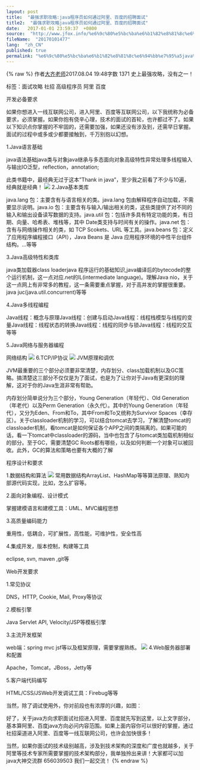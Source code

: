 ```yaml
---
layout: post
title:  "最强求职攻略:java程序员如何通过阿里、百度的招聘面试"
title2:  "最强求职攻略java程序员如何通过阿里、百度的招聘面试"
date:   2017-01-01 23:59:37  +0800
source:  "http://www.jfox.info/%e6%9c%80%e5%bc%ba%e6%b1%82%e8%81%8c%e6%94%bb%e7%95%a5java%e7%a8%8b%e5%ba%8f%e5%91%98%e5%a6%82%e4%bd%95%e9%80%9a%e8%bf%87%e9%98%bf%e9%87%8c%e7%99%be%e5%ba%a6%e7%9a%84%e6%8b%9b%e8%81%98%e9%9d%a2.html"
fileName:  "20170101477"
lang:  "zh_CN"
published: true
permalink: "%e6%9c%80%e5%bc%ba%e6%b1%82%e8%81%8c%e6%94%bb%e7%95%a5java%e7%a8%8b%e5%ba%8f%e5%91%98%e5%a6%82%e4%bd%95%e9%80%9a%e8%bf%87%e9%98%bf%e9%87%8c%e7%99%be%e5%ba%a6%e7%9a%84%e6%8b%9b%e8%81%98%e9%9d%a2.html"
---
```

{% raw %}
作者[大齐老师](/u/9cafc6042573)2017.08.04 19:48字数 1371
史上最强攻略，没有之一！

标签：面试攻略 社招 高级程序员 阿里 百度

开发必备要求

如果你想进入一线互联网公司，进入阿里、百度等互联网公司，以下我统称为必备要求，必须掌握。如果你抱有侥辛心理，技术的面试的首轮，也许都过不了。如果以下知识点你掌握的不牢固的，还需要加强，如果还没有涉及到，还需早日掌握。面试的过程中或多或少都要接触到，千万别抱以幻想。

1.Java语言基础

java语法基础java类与对象java继承与多态面向对象高级特性异常处理多线程输入与输出IO泛型，reflection，annotation;

此类书籍中，最经典无过于这本”Thank in java”，至少我之前看了不少与10遍，经典就是经典！
![](/wp-content/uploads/2017/08/1501895733.png)
2.Java基本类库

java.lang 包：主要含有与语言相关的类。java.lang 包由解释程序自动加载，不需要显示说明。java.io 包：主要含有与输入/输出相关的类，这些类提供了对不同的输入和输出设备读写数据的支持。java.util 包：包括许多具有特定功能的类，有日期、向量、哈希表、堆栈等，其中 Date类支持与时间有关的操作。java.net 包：含有与网络操作相关的类，如 TCP Scokets、URL 等工具。java.beans 包：定义了应用程序编程接口（API），Java Beans 是 Java 应用程序环境的中性平台组件结构。…等等

3.Java高级特性和类库

java类加载器class loaderjava 程序运行的基础知识,java编译后的bytecode的整个运行机制，这一点对应.net的IL(intermediate language)。理解Java nio，关于这一点网上有非常多的教程，这一条需要重点掌握，对于高并发的掌握很重要。java juc(java.util.concurrent)等等

4.Java多线程编程

Java线程：概念与原理Java线程：创建与启动Java线程：线程栈模型与线程的变量Java线程：线程状态的转换Java线程：线程的同步与锁Java线程：线程的交互等等

5.Java网络与服务器编程

网络结构
![](/wp-content/uploads/2017/08/15018957331.png)
6.TCP/IP协议
![](/wp-content/uploads/2017/08/15018957332.png)
JVM原理和调优

JVM最重要的三个部分必须要非常清楚，内存划分、class加载机制以及GC策略。搞清楚这三部分不仅仅是为了面试，也是为了让你对于Java有更深刻的理解，这对于你的Java生涯非常有帮助。

内存划分简单说分为三个部分，Young Generation（年轻代）、Old Generation（年老代）以及Perm Generation（永久代）。其中的Young Generation（年轻代），又分为Eden、From和To，其中From和To又统称为Survivor Spaces（幸存区）。关于classloader机制的学习，可以结合tomcat去学习，了解清楚tomcat的classloader机制，看tomcat是如何保证各个APP之间的类隔离的。如果可能的话，看一下tomcat中classloader的源码，当中也包含了与tomcat类加载机制相似的部分。至于GC，需要清楚GC Roots都有哪些，以及如何判断一个对象可以被回收。此外，GC的算法和策略也要有大概的了解

程序设计和要求

1.数据结构和算法
![](/wp-content/uploads/2017/08/15018957333.png)
常用数据结构ArrayList、HashMap等等算法原理、熟知内部源代码实现，比如，怎么扩容等。

2.面向对象编程、设计模式

掌握建模语言和建模工具：UML、MVC编程思想

3.高质量编码能力

重用性，低耦合，可扩展性，高性能，可维护性，安全性高

4.集成开发，版本控制，构建等工具

eclipse, svn, maven ,git等

Web开发要求

1.常见协议

DNS，HTTP, Cookie, Mail, Proxy等协议

2.模板引擎

Java Servlet API, Velocity/JSP等模板引擎

3.主流开发框架

web端：spring mvc jsf等以及框架原理，需要掌握熟练。
![](/wp-content/uploads/2017/08/15018957334.png)
4.Web服务器部署和配置

Apache，Tomcat，JBoss，Jetty等

5.客户端代码编写

HTML/CSS/JSWeb开发调试工具：Firebug等等

当然，除了调试使用外，你对前段也有浓厚的兴趣，如图：

好了，关于java方向求职面试社招进入阿里、百度就先写到这里，以上文字部分，基本算阿里、百度java方向必问内容范围。如果上面内容你可以很好的掌握，通过社招渠道进入阿里、百度等一线互联网公司，也许会加快很多！

当然，如果你面试的技术级别越高，涉及到技术架构的深度和广度也就越多，关于阿里等技术专家所需要掌握的技术架构部分，我单独拎出来讲！大家都可以加 java大神交流群  656039503  我们一起交流！
{% endraw %}
